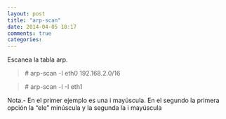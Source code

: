```yaml
---
layout: post
title: "arp-scan"
date: 2014-04-05 18:17
comments: true
categories: 
---
```

Escanea la tabla arp.

>\# arp-scan -I eth0 192.168.2.0/16

>\# arp-scan -l -I eth1

Nota.- En el primer ejemplo es una i mayúscula. En el segundo la primera opción la “ele” minúscula y la segunda la i mayúscula


